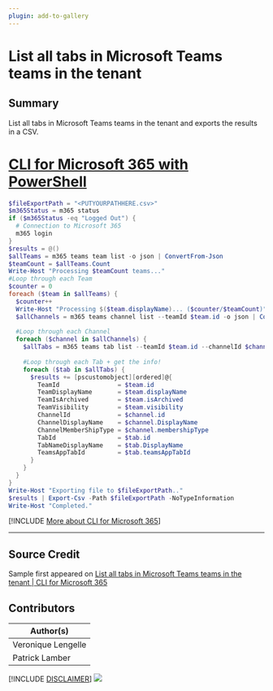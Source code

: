 ```yaml
---
plugin: add-to-gallery
---
```


# List all tabs in Microsoft Teams teams in the tenant

## Summary

List all tabs in Microsoft Teams teams in the tenant and exports the results in a CSV.
 
# [CLI for Microsoft 365 with PowerShell](#tab/cli-m365-ps)
```powershell
$fileExportPath = "<PUTYOURPATHHERE.csv>"
$m365Status = m365 status
if ($m365Status -eq "Logged Out") {
  # Connection to Microsoft 365
  m365 login
}
$results = @()
$allTeams = m365 teams team list -o json | ConvertFrom-Json
$teamCount = $allTeams.Count
Write-Host "Processing $teamCount teams..."
#Loop through each Team
$counter = 0
foreach ($team in $allTeams) {
  $counter++
  Write-Host "Processing $($team.displayName)... ($counter/$teamCount)"
  $allChannels = m365 teams channel list --teamId $team.id -o json | ConvertFrom-Json
    
  #Loop through each Channel
  foreach ($channel in $allChannels) {
    $allTabs = m365 teams tab list --teamId $team.id --channelId $channel.id -o json | ConvertFrom-Json
        
    #Loop through each Tab + get the info!
    foreach ($tab in $allTabs) {
      $results += [pscustomobject][ordered]@{
        TeamId                = $team.id
        TeamDisplayName       = $team.displayName
        TeamIsArchived        = $team.isArchived
        TeamVisibility        = $team.visibility
        ChannelId             = $channel.id
        ChannelDisplayName    = $channel.DisplayName
        ChannelMemberShipType = $channel.membershipType
        TabId                 = $tab.id
        TabNameDisplayName    = $tab.DisplayName
        TeamsAppTabId         = $tab.teamsAppTabId
      }
    }
  }
}
Write-Host "Exporting file to $fileExportPath.."
$results | Export-Csv -Path $fileExportPath -NoTypeInformation
Write-Host "Completed."
```
[!INCLUDE [More about CLI for Microsoft 365](../../docfx/includes/MORE-CLIM365.md)]
***

## Source Credit

Sample first appeared on [List all tabs in Microsoft Teams teams in the tenant | CLI for Microsoft 365](https://pnp.github.io/cli-microsoft365/sample-scripts/teams/list-all-tabs-teams/)

## Contributors

| Author(s) |
|-----------|
| Veronique Lengelle |
| Patrick Lamber |


[!INCLUDE [DISCLAIMER](../../docfx/includes/DISCLAIMER.md)]
<img src="https://pnptelemetry.azurewebsites.net/script-samples/scripts/teams-list-all-tabs-teams" aria-hidden="true" />
